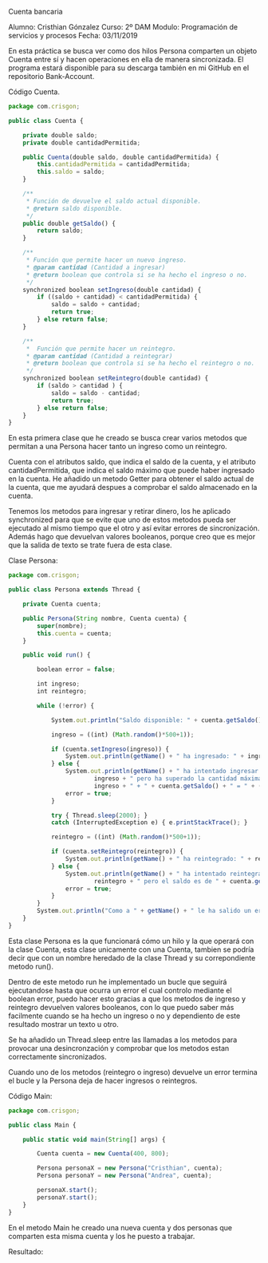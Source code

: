 Cuenta bancaria

Alumno: Cristhian Gónzalez
Curso: 2º DAM
Modulo: Programación de servicios 
y procesos
Fecha: 03/11/2019


En esta práctica se busca ver como dos hilos Persona comparten un objeto Cuenta entre sí y hacen operaciones en ella de manera sincronizada. El programa estará disponible para su descarga también en mi GitHub en el repositorio Bank-Account. 

Código Cuenta.
```javascript
package com.crisgon;

public class Cuenta {

    private double saldo;
    private double cantidadPermitida;

    public Cuenta(double saldo, double cantidadPermitida) {
        this.cantidadPermitida = cantidadPermitida;
        this.saldo = saldo;
    }

    /**
     * Función de devuelve el saldo actual disponible.
     * @return saldo disponible.
     */
    public double getSaldo() {
        return saldo;
    }

    /**
     * Función que permite hacer un nuevo ingreso.
     * @param cantidad (Cantidad a ingresar)
     * @return boolean que controla si se ha hecho el ingreso o no.
     */
    synchronized boolean setIngreso(double cantidad) {
        if ((saldo + cantidad) < cantidadPermitida) {
            saldo = saldo + cantidad;
            return true;
        } else return false;
    }

    /**
     *  Función que permite hacer un reintegro.
     * @param cantidad (Cantidad a reintegrar)
     * @return boolean que controla si se ha hecho el reintegro o no.
     */
    synchronized boolean setReintegro(double cantidad) {
        if (saldo > cantidad ) {
            saldo = saldo - cantidad;
            return true;
        } else return false;
    }
}
```
En esta primera clase que he creado se busca crear varios metodos que permitan a una Persona hacer tanto un ingreso como un reintegro. 

Cuenta con el atributos saldo, que indica el saldo de la cuenta, y el atributo cantidadPermitida, que indica el saldo máximo que puede haber ingresado en la cuenta. He añadido un metodo Getter para obtener el saldo actual de la cuenta, que me ayudará despues a comprobar el saldo almacenado en la cuenta. 

Tenemos los metodos para ingresar y retirar dinero, los he aplicado synchronized para que se evite que uno de estos metodos pueda ser ejecutado al mismo tiempo que el otro y así evitar errores de sincronización. Además hago que devuelvan valores booleanos, porque creo que es mejor que la salida de texto se trate fuera de esta clase.

Clase Persona:
```javascript
package com.crisgon;

public class Persona extends Thread {

    private Cuenta cuenta;

    public Persona(String nombre, Cuenta cuenta) {
        super(nombre);
        this.cuenta = cuenta;
    }

    public void run() {

        boolean error = false;

        int ingreso;
        int reintegro;

        while (!error) {

            System.out.println("Saldo disponible: " + cuenta.getSaldo());

            ingreso = ((int) (Math.random()*500+1));

            if (cuenta.setIngreso(ingreso)) {
                System.out.println(getName() + " ha ingresado: " + ingreso);
            } else {
                System.out.println(getName() + " ha intentado ingresar " +
                        ingreso + " pero ha superado la cantidad máxima para la cuenta. (" +
                        ingreso + " + " + cuenta.getSaldo() + " = " + (ingreso+cuenta.getSaldo()) + ")");
                error = true;
            }

            try { Thread.sleep(2000); }
            catch (InterruptedException e) { e.printStackTrace(); }

            reintegro = ((int) (Math.random()*500+1));

            if (cuenta.setReintegro(reintegro)) {
                System.out.println(getName() + " ha reintegrado: " + reintegro);
            } else {
                System.out.println(getName() + " ha intentado reintegrar " +
                        reintegro + " pero el saldo es de " + cuenta.getSaldo());
                error = true;
            }
        }
        System.out.println("Como a " + getName() + " le ha salido un error en la cuenta se ha ido.");
    }
}
```
Esta clase Persona es la que funcionará cómo un hilo y la que operará con la clase Cuenta, esta clase unicamente con una Cuenta, tambien se podría decir que con un nombre heredado de la clase Thread y su correpondiente metodo run().

Dentro de este metodo run he implementado un bucle que seguirá ejecutandose hasta que ocurra un error el cual controlo mediante el boolean error, puedo hacer esto gracias a que los metodos de ingreso y reintegro devuelven valores booleanos, con lo que puedo saber más facilmente cuando se ha hecho un ingreso o no y dependiento de este resultado mostrar un texto u otro. 

Se ha añadido un Thread.sleep entre las llamadas a los metodos para provocar una desincronzación y comprobar que los metodos estan correctamente sincronizados. 

Cuando uno de los metodos (reintegro o ingreso) devuelve un error termina el bucle y la Persona deja de hacer ingresos o reintegros. 

Código Main:
```javascript
package com.crisgon;

public class Main {

    public static void main(String[] args) {

        Cuenta cuenta = new Cuenta(400, 800);

        Persona personaX = new Persona("Cristhian", cuenta);
        Persona personaY = new Persona("Andrea", cuenta);

        personaX.start();
        personaY.start();
    }
}
```
En el metodo Main he creado una nueva cuenta y dos personas que comparten esta misma cuenta y los he puesto a trabajar. 

Resultado:


